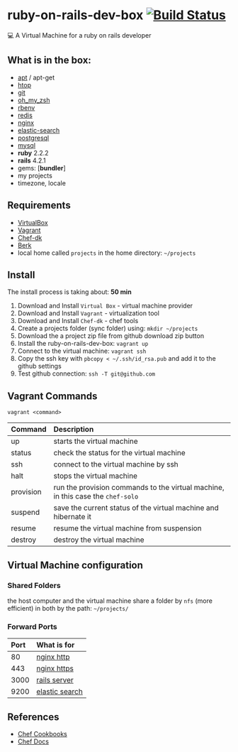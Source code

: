 # ruby-on-rails-dev-box [![Build Status](https://semaphoreci.com/api/v1/projects/10e08dd2-fcf8-406a-80b7-d1c838034de9/426309/badge.svg)](https://semaphoreci.com/vnegrisolo/ruby-on-rails-dev-box)

:computer: A Virtual Machine for a ruby on rails developer

## What is in the box:

* [apt](https://github.com/opscode-cookbooks/apt) / apt-get
* [htop](https://github.com/phlipper/chef-htop)
* [git](https://github.com/jssjr/git)
* [oh_my_zsh](https://github.com/shingara/oh-my-zsh-chef)
* [rbenv](https://github.com/fnichol/chef-rbenv)
* [redis](https://github.com/brianbianco/redisio)
* [nginx](https://github.com/miketheman/nginx)
* [elastic-search](https://github.com/nathwill/chef-elasticsearch-ng)
* [postgresql](https://github.com/hw-cookbooks/postgresql)
* [mysql](https://github.com/chef-cookbooks/mysql)
* **ruby** 2.2.2
* **rails** 4.2.1
* gems: [**bundler**]
* my projects
* timezone, locale

## Requirements

* [VirtualBox](https://www.virtualbox.org)
* [Vagrant](http://vagrantup.com)
* [Chef-dk](https://downloads.chef.io/chef-dk/)
* [Berk](http://berkshelf.com/)
* local home called `projects` in the home directory: `~/projects`

## Install

The install process is taking about: **50 min**

1. Download and Install `Virtual Box` - virtual machine provider
2. Download and Install `Vagrant` - virtualization tool
3. Download and Install `Chef-dk` - chef tools
4. Create a projects folder (sync folder) using: `mkdir ~/projects`
5. Download the a project zip file from github download zip button
6. Install the ruby-on-rails-dev-box: `vagrant up`
7. Connect to the virtual machine: `vagrant ssh`
8. Copy the ssh key with `pbcopy < ~/.ssh/id_rsa.pub` and add it to the github settings
9. Test github connection: `ssh -T git@github.com`

## Vagrant Commands

```shell
vagrant <command>
```

| Command   | Description                                                                     |
| :-------- | :------------------------------------------------------------------------------ |
| up        | starts the virtual machine                                                      |
| status    | check the status for the virtual machine                                        |
| ssh       | connect to the virtual machine by ssh                                           |
| halt      | stops the virtual machine                                                       |
| provision | run the provision commands to the virtual machine, in this case the `chef-solo` |
| suspend   | save the current status of the virtual machine and hibernate it                 |
| resume    | resume the virtual machine from suspension                                      |
| destroy   | destroy the virtual machine                                                     |

## Virtual Machine configuration

### Shared Folders

the host computer and the virtual machine share a folder by `nfs` (more efficient) in both by the path: `~/projects/`

### Forward Ports

| Port | What is for                                 |
| :--- | :------------------------------------------ |
| 80   | [nginx http](http://192.168.33.10)          |
| 443  | [nginx https](https://192.168.33.10)        |
| 3000 | [rails server](http://192.168.33.10:3000)   |
| 9200 | [elastic search](http://192.168.33.10:9200) |

## References

* [Chef Cookbooks](https://supermarket.chef.io/)
* [Chef Docs](https://docs.chef.io/)
